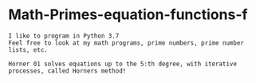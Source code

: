 # Math-Primes-equation-functions-f
    I like to program in Python 3.7
    Feel free to look at my math programs, prime numbers, prime number lists, etc.
    
    Horner 01 solves equations up to the 5:th degree, with iterative processes, called Horners method!
    
 
